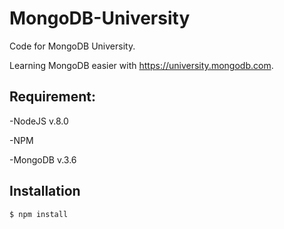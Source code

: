 # MongoDB-University
Code for MongoDB University.

Learning MongoDB easier with https://university.mongodb.com.

## Requirement:
-NodeJS v.8.0

-NPM

-MongoDB v.3.6

## Installation
`$ npm install`

